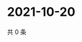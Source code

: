 # 2021-10-20

共 0 条

<!-- BEGIN WEIBO -->
<!-- 最后更新时间 Wed Oct 20 2021 18:15:20 GMT+0800 (China Standard Time) -->

<!-- END WEIBO -->
